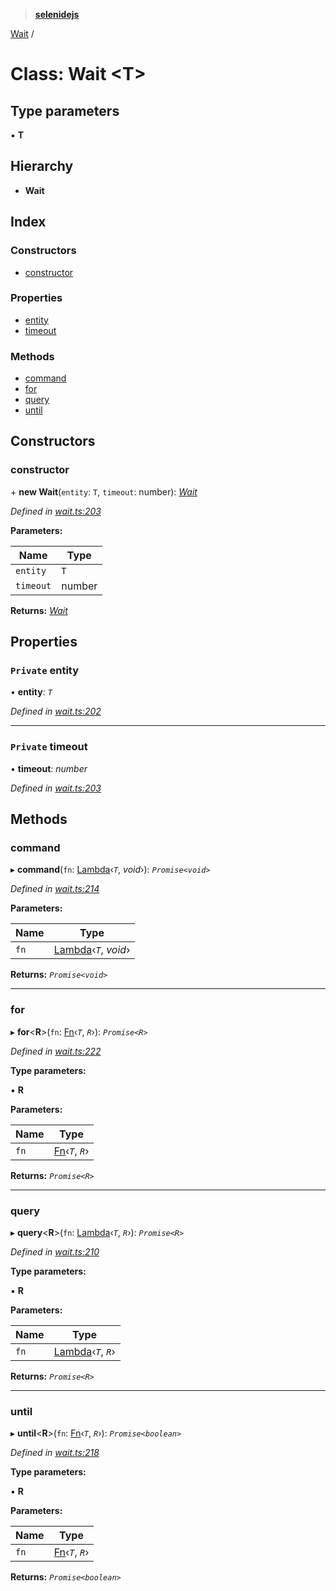 > **[selenidejs](../README.md)**

[Wait](wait.md) /

# Class: Wait <**T**>

## Type parameters

▪ **T**

## Hierarchy

* **Wait**

## Index

### Constructors

* [constructor](wait.md#constructor)

### Properties

* [entity](wait.md#private-entity)
* [timeout](wait.md#private-timeout)

### Methods

* [command](wait.md#command)
* [for](wait.md#for)
* [query](wait.md#query)
* [until](wait.md#until)

## Constructors

###  constructor

\+ **new Wait**(`entity`: `T`, `timeout`: number): *[Wait](wait.md)*

*Defined in [wait.ts:203](https://github.com/knowledgeexpert/selenidejs/blob/master/lib/wait.ts#L203)*

**Parameters:**

Name | Type |
------ | ------ |
`entity` | `T` |
`timeout` | number |

**Returns:** *[Wait](wait.md)*

## Properties

### `Private` entity

• **entity**: *`T`*

*Defined in [wait.ts:202](https://github.com/knowledgeexpert/selenidejs/blob/master/lib/wait.ts#L202)*

___

### `Private` timeout

• **timeout**: *number*

*Defined in [wait.ts:203](https://github.com/knowledgeexpert/selenidejs/blob/master/lib/wait.ts#L203)*

## Methods

###  command

▸ **command**(`fn`: [Lambda](../README.md#lambda)‹*`T`*, *void*›): *`Promise<void>`*

*Defined in [wait.ts:214](https://github.com/knowledgeexpert/selenidejs/blob/master/lib/wait.ts#L214)*

**Parameters:**

Name | Type |
------ | ------ |
`fn` | [Lambda](../README.md#lambda)‹*`T`*, *void*› |

**Returns:** *`Promise<void>`*

___

###  for

▸ **for**<**R**>(`fn`: [Fn](../interfaces/fn.md)‹*`T`*, *`R`*›): *`Promise<R>`*

*Defined in [wait.ts:222](https://github.com/knowledgeexpert/selenidejs/blob/master/lib/wait.ts#L222)*

**Type parameters:**

▪ **R**

**Parameters:**

Name | Type |
------ | ------ |
`fn` | [Fn](../interfaces/fn.md)‹*`T`*, *`R`*› |

**Returns:** *`Promise<R>`*

___

###  query

▸ **query**<**R**>(`fn`: [Lambda](../README.md#lambda)‹*`T`*, *`R`*›): *`Promise<R>`*

*Defined in [wait.ts:210](https://github.com/knowledgeexpert/selenidejs/blob/master/lib/wait.ts#L210)*

**Type parameters:**

▪ **R**

**Parameters:**

Name | Type |
------ | ------ |
`fn` | [Lambda](../README.md#lambda)‹*`T`*, *`R`*› |

**Returns:** *`Promise<R>`*

___

###  until

▸ **until**<**R**>(`fn`: [Fn](../interfaces/fn.md)‹*`T`*, *`R`*›): *`Promise<boolean>`*

*Defined in [wait.ts:218](https://github.com/knowledgeexpert/selenidejs/blob/master/lib/wait.ts#L218)*

**Type parameters:**

▪ **R**

**Parameters:**

Name | Type |
------ | ------ |
`fn` | [Fn](../interfaces/fn.md)‹*`T`*, *`R`*› |

**Returns:** *`Promise<boolean>`*